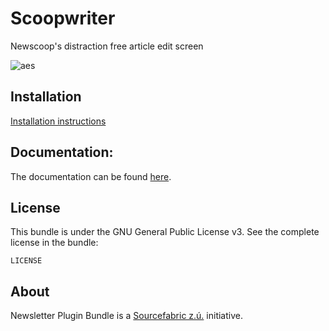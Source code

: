 Scoopwriter
=================================

Newscoop's distraction free article edit screen


![aes](http://oi58.tinypic.com/fvll5i.jpg)


Installation
-------

[Installation instructions](Resources/docs/installation.md)

Documentation:
-------------

The documentation can be found [here](https://wiki.sourcefabric.org/display/NPS/Scoopwriter+-+Newscoop%27s+distraction+free+article+edit+screen).

License
-------

This bundle is under the GNU General Public License v3. See the complete license in the bundle:

    LICENSE

About
-------
Newsletter Plugin Bundle is a [Sourcefabric z.ú.](https://github.com/sourcefabric) initiative.
